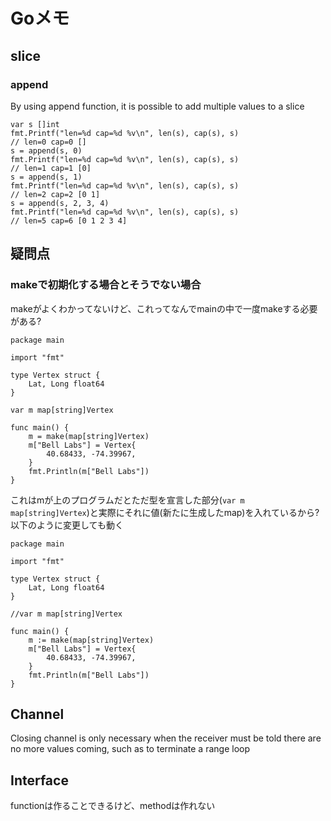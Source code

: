 # Goメモ
## slice
### append
By using append function, it is possible to add multiple values to a slice

```
var s []int
fmt.Printf("len=%d cap=%d %v\n", len(s), cap(s), s)
// len=0 cap=0 []
s = append(s, 0)
fmt.Printf("len=%d cap=%d %v\n", len(s), cap(s), s)
// len=1 cap=1 [0]
s = append(s, 1)
fmt.Printf("len=%d cap=%d %v\n", len(s), cap(s), s)
// len=2 cap=2 [0 1]
s = append(s, 2, 3, 4)
fmt.Printf("len=%d cap=%d %v\n", len(s), cap(s), s)
// len=5 cap=6 [0 1 2 3 4]
```

## 疑問点
### makeで初期化する場合とそうでない場合
makeがよくわかってないけど、これってなんでmainの中で一度makeする必要がある?

```
package main

import "fmt"

type Vertex struct {
	Lat, Long float64
}

var m map[string]Vertex

func main() {
	m = make(map[string]Vertex)
	m["Bell Labs"] = Vertex{
		40.68433, -74.39967,
	}
	fmt.Println(m["Bell Labs"])
}
```

これはmが上のプログラムだとただ型を宣言した部分(`var m map[string]Vertex`)と実際にそれに値(新たに生成したmap)を入れているから? 以下のように変更しても動く

```
package main

import "fmt"

type Vertex struct {
	Lat, Long float64
}

//var m map[string]Vertex

func main() {
	m := make(map[string]Vertex)
	m["Bell Labs"] = Vertex{
		40.68433, -74.39967,
	}
	fmt.Println(m["Bell Labs"])
}
```

## Channel
Closing channel is only necessary when the receiver must be told there are no more values coming, such as to terminate a range loop

## Interface
functionは作ることできるけど、methodは作れない
